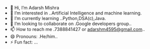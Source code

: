 - 👋 Hi, I’m Adarsh Mishra
- 👀 I’m interested in ..Artificial Intelligence and machine learning.
- 🌱 I’m currently learning ..Python,DSA(c),Java.
- 💞️ I’m looking to collaborate on .Google developers group..
- 📫 How to reach me .7388841427 or adarshm4595@gmail.com..
- 😄 Pronouns: .He/him..
- ⚡ Fun fact: ...

<!---
DevMishra001/DevMishra001 is a ✨ special ✨ repository because its `README.md` (this file) appears on your GitHub profile.
You can click the Preview link to take a look at your changes.
--->
